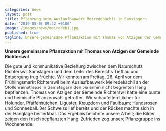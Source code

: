 ```yaml
---
categories: news
layout: post
title: Pflanzung beim Auslaufbauwerk Meiredebächli in Samstagern 
date: '2019-05-06 09:42 +0100'
image: /images/news/meiredeb1.jpg
published: true
tagline: Unsere gemeinsame Pflanzaktion mit Thomas von Atzigen der Gemeinde Richterswil
---
```


**Unsere gemeinsame Pflanzaktion mit Thomas von Atzigen der Gemeinde Richterswil**   


Die gute und kommunikative Beziehung zwischen dem Naturschutz Richterswil Samstagern und dem Leiter des Bereichs Tiefbau und Entsorgung trug Früchte. Wir konnten am Freitag, 26. April vor dem Frühlingsmarkt Richterswil beim Auslaufbauwerk Meiredebächli an der Stollenrainstrasse in Samstagern den bis anhin nicht begrünten Hang bepflanzen. Thomas von Atzigen der Gemeinde Richterswil hatte eine bunte und heimische Pflanzenwahl getroffen. Wir schaufelten Löcher für Holunder, Pfaffenhütchen, Liguster, Kreuzdorn und Faulbaum; Hundsrosen und Schneeball. Der Schweiss lief bereits und der Rücken machte sich in der Hanglage bemerkbar. Das Ergebnis belohnte unsere Arbeit; die Bilder zeigen den frisch bepflanzten Hang. Zufrieden zog unsere Pflanzgruppe ins Wochenende. 


